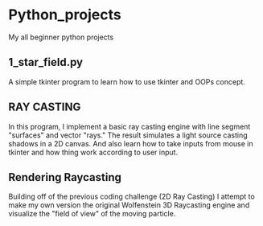 # Python_projects
My all beginner python projects


## 1_star_field.py

A simple tkinter program to learn how to use tkinter and OOPs concept.


## RAY CASTING

In this program, I implement a basic ray casting engine with line segment "surfaces" and vector "rays." The result simulates a light source casting shadows in a 2D canvas. And also learn how to take inputs from mouse in tkinter and how thing work according to user input.

## Rendering Raycasting

Building off of the previous coding challenge (2D Ray Casting) I attempt to make my own version the original Wolfenstein 3D Raycasting engine and visualize the "field of view" of the moving particle.

